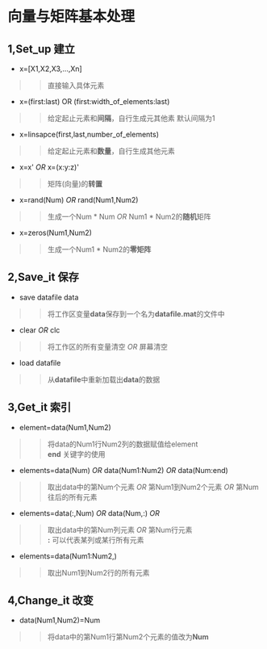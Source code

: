 # 向量与矩阵基本处理

## 1,Set_up 建立  
* x=[X1,X2,X3,...,Xn]  
>>直接输入具体元素
* x=(first:last) OR (first:width_of_elements:last)  
>>给定起止元素和**间隔**，自行生成元其他素
>>默认间隔为1
* x=linsapce(first,last,number_of_elements)
>>给定起止元素和**数量**，自行生成其他元素  
* x=x' *OR* x=(x:y:z)'
>>矩阵(向量)的**转置**
* x=rand(Num) *OR* rand(Num1,Num2)
>>生成一个Num * Num *OR* Num1 * Num2的**随机**矩阵
* x=zeros(Num1,Num2)
>>生成一个Num1 * Num2的**零矩阵**

## 2,Save_it 保存
* save datafile data
>>将工作区变量**data**保存到一个名为**datafile.mat**的文件中
* clear *OR* clc 
>>将工作区的所有变量清空 *OR* 屏幕清空
* load datafile 
>>从**datafile**中重新加载出**data**的数据

## 3,Get_it 索引
* element=data(Num1,Num2)
>>将data的Num1行Num2列的数据赋值给element  
>>**end** 关键字的使用 
* elements=data(Num) *OR* data(Num1:Num2) *OR* data(Num:end)
>>取出data中的第Num个元素 *OR* 第Num1到Num2个元素 *OR* 第Num往后的所有元素  
* elements=data(:,Num) *OR* data(Num,:) *OR* 
>>取出data中的第Num列元素 *OR* 第Num行元素  
>>**:** 可以代表某列或某行所有元素
* elements=data(Num1:Num2,)
>>取出Num1到Num2行的所有元素

## 4,Change_it 改变
* data(Num1,Num2)=Num
>>将data中的第Num1行第Num2个元素的值改为**Num**

